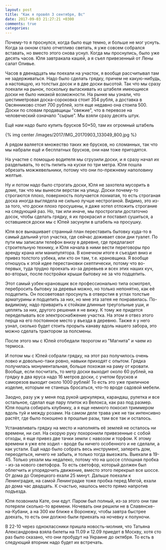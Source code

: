 ```yaml
---
layout: post
title: "Как я провёл 3 сентября, Вс"
date: 2017-09-03 21:27:21 +0300
comments: true
categories: 
---
```

Почему-то я проснулся, когда было еще темно, и больше не мог уснуть. Когда за окном стало отчетливо светать, я уже совсем собрался вставать, но вместо этого снова уснул. Когда мы проснулись, было уже десять часов. Юля завтракала кашей, а я съел привезенный от Лены салат Оливье.

Часов в двенадцать мы поехали на участок, я вообще рассчитывал там не задерживаться. Надо было сделать грядку, причем не какую-нибудь, а настоящую, из толстых досок и в две доски высотой. Так что мы сразу поехали на рынок, поскольку вытаскивать из штабеля имеющиеся доски не было никакой возможности. На рынке мы узнали, что шестиметровая доска-сороковка стоит 354 рубля, а доставка в Овсянниково стоит 700 рублей, хотя еще недавно она стоила 500. Доски по словам продавщицы "свежие", что в перевозе на человеческий означало "сырые". Мы взяли сразу десять штук.

Ещё нам надо было купить брусков 50\*50, там их огромный штабель

{% img center /images/2017/IMG_20170903_133049_800.jpg %}

А рядом валяется множество таких же брусков, но сломанных, так что мы набрали ещё и бесплатных брусков, они нам тоже пригодятся.

На участке с помощью водителя мы сгрузили доски, и я сразу начал их разделывать, то есть пилить на куски по три метра. Юля пошла обрезать можжевельники, потому что они по-прежнему наполовину желтые.

Ну и потом надо было строгать доски, Юля не захотела мусорить в доме, так что мы вынесли верстак на улицу. Доски почему-то строгаются плохо, поверхность получается лохматая, то есть строганая доска иногда выглядела не сильно лучше нестроганой. Видимо, это из-за того, что доски плохо просушены, я даже хотел отложить строгание на следующий раз. Но, так или иначе, мы прострогали достаточно досок, чтобы сделать грядку, я их прокрасил и поставил сушиться, а оставшиеся доски мы с Юлей засунули в штабель на просушку.

Юля все вынашивает странный план переставить бытовку куда-то в самый дальний угол участка, где сейчас доживает свои дни туалет. По пути мы записали телефон внизу в деревне, где предлагают строительную технику, и Юля начала в ними вести переговоры про аренду крана или манипулятора. В конечном итоге я съездил вниз и привез толстого узбека, или кто он там, т.е. крановщика. Я вообще отношусь к этой идее перестановки скептически, потому что во-первых, туда трудно проехать из-за деревьев и всех этих наших куч, во-вторых, после постройки крыши бытовку не за что подцепить.

Этот самый узбек-крановщик все профессионально типа осмотрел, перебросить бытовку за деревья можно, но только непонятно, как её подцепить. Он посоветовал просунуть в отверстия в углах толстые арматурины и подцепить за них, но мне эта затея не понравилась. По-видимому, надо приварить к стойкам длинные треугольные уши, и цеплять за них, другого решения я не вижу. К тому же придется переделывать все электроснабжение участка. На этом я отвез этого перца на его постоянное место у въезда в деревню. Также я у него узнал, сколько будет стоить прорыть канаву вдоль нашего забора, это можно сделать трактором за полсмены.

После этого мы с Юлей отобедали творогом из "Магнита" и чаем из термоса.

И потом мы с Юлей собрали грядку, на этот раз получилось очень ловко и довольно-таки ровно, навыки приходят с опытом. Грядка получилась монументальная, больше похожая на раму от кровати. Вообще, если посчитать, то метр доски выходит около 60 рублей, на грядку в два яруса надо 16 метров доски, с учетом брусков и саморезов выходит около 1000 рублей! То есть это уже приличное изделие, которым не станешь бросаться, что-то вроде садовой мебели. 

Заодно, разу уж у меня под рукой циркулярка, карандаш, рулетка и все остальное, сделал еще пару плиток из Велокса, как раз под размер. Юля пошла собирать клубнику, а я еще немного покосил триммером вдоль туй и между розами. На самом деле трава уже не так интенсивно растёт, где было покошено в прошлые разы, там все так и осталось.

Устанавливать грядку на место и наполнять её землей не осталось ни времени, ни сил. На скорую руку похоронили привезенные с собой отходы, я еще привез две тачки земли с навозом и торфом. К этому времени я уже еле ходил - вроде бы ничего особенного и не сделали, а как устали. Ещё надо было собрать весь инструмент, запереть дом, переодеться, ничего не забыть, и только тогда выезжать. Выехали в 19-45. Только уехали мы недалеко, потому что на шоссе сплошная пробка - из-за нового светофора. То есть светофор, который должен был облегчить и упорядочить движение, вместо этого перекрыл все шоссе. От дома до Озерецкого ехали 25 минут. Дальше поехали к Ленинградке, на самой Ленинградке тоже пробка перед Мегой, ехали до дома час двадцать. К счастью, нашлось место прямо напротив подъезда.

Юля позвонила Кате, они едут. Паром был полный, из-за этого они там потеряли сколько-то времени. Ночевать они решили не в Славянске-на-Кубани, а на 300 км ближе к Воронежу, чтобы завтра быстрее доехать, то есть они должно были приехать на ночевку к полуночи.

В 22-10 через одноклассники пришла новость-молния, что Татьяна Александровна взяла билеты на 11.09 и 12.09 приедет в Москву, хотя сто раз было сказано, что они пробудут на Украине до октября. То есть в следующий вторник надо будет их встречать.